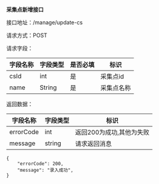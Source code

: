 **采集点新增接口**

接口地址：/manage/update-cs

请求方式：POST

请求字段：

| 字段名称 | 字段类型 | 是否必填 | 标识       |
| -------- | -------- | -------- | ---------- |
| csId     | int      | 是       | 采集点id   |
| name     | String   | 是       | 采集点名称 |


返回数据：

| 字段名称  | 字段类型 | 标识                     |
| --------- | -------- | ------------------------ |
| errorCode | int      | 返回200为成功,其他为失败 |
| message   | string   | 请求返回消息             |
````
{
    "errorCode": 200,
    "message": "录入成功",
}
````
